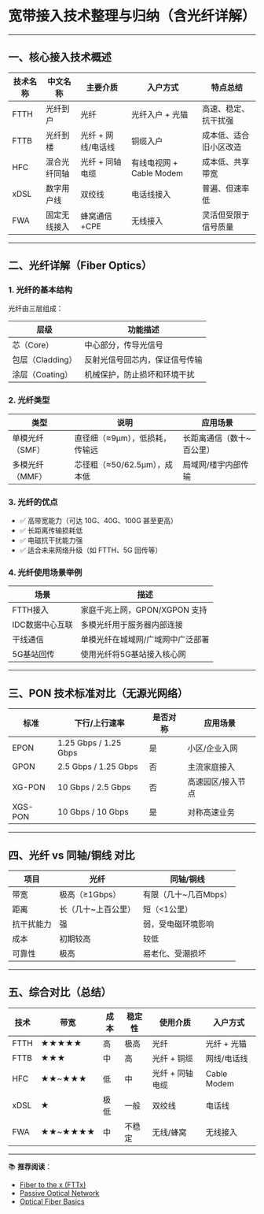 # 宽带接入技术整理与归纳（含光纤详解）

---

## 一、核心接入技术概述

| 技术名称 | 中文名称     | 主要介质        | 入户方式             | 特点总结                   |
|----------|--------------|-----------------|----------------------|----------------------------|
| FTTH     | 光纤到户     | 光纤             | 光纤入户 + 光猫       | 高速、稳定、抗干扰强        |
| FTTB     | 光纤到楼     | 光纤 + 网线/电话线 | 铜缆入户              | 成本低、适合旧小区改造      |
| HFC      | 混合光纤同轴 | 光纤 + 同轴电缆   | 有线电视网 + Cable Modem | 成本低、共享带宽            |
| xDSL     | 数字用户线   | 双绞线           | 电话线接入            | 普遍、但速率低              |
| FWA      | 固定无线接入 | 蜂窝通信+CPE      | 无线接入              | 灵活但受限于信号质量        |

---

## 二、光纤详解（Fiber Optics）

### 1. 光纤的基本结构

光纤由三层组成：

| 层级         | 功能描述                         |
|--------------|----------------------------------|
| 芯（Core）    | 中心部分，传导光信号              |
| 包层（Cladding） | 反射光信号回芯内，保证信号传输       |
| 涂层（Coating）  | 机械保护，防止损坏和环境干扰         |

### 2. 光纤类型

| 类型           | 说明                           | 应用场景         |
|----------------|--------------------------------|------------------|
| 单模光纤（SMF） | 直径细（≈9μm），低损耗，传输远    | 长距离通信（数十~百公里） |
| 多模光纤（MMF） | 芯径粗（≈50/62.5μm），成本低      | 局域网/楼宇内部传输 |

### 3. 光纤的优点

- ✅ 高带宽能力（可达 10G、40G、100G 甚至更高）
- ✅ 长距离传输损耗低
- ✅ 电磁抗干扰能力强
- ✅ 适合未来网络升级（如 FTTH、5G 回传等）

### 4. 光纤使用场景举例

| 场景           | 描述                            |
|----------------|---------------------------------|
| FTTH接入        | 家庭千兆上网，GPON/XGPON 支持   |
| IDC数据中心互联 | 多模光纤用于服务器内部连接       |
| 干线通信        | 单模光纤在城域网/广域网中广泛部署 |
| 5G基站回传      | 使用光纤将5G基站接入核心网        |

---

## 三、PON 技术标准对比（无源光网络）

| 标准      | 下行/上行速率     | 是否对称 | 应用场景        |
|-----------|--------------------|----------|-----------------|
| EPON      | 1.25 Gbps / 1.25 Gbps | 是       | 小区/企业入网   |
| GPON      | 2.5 Gbps / 1.25 Gbps | 否       | 主流家庭接入    |
| XG-PON    | 10 Gbps / 2.5 Gbps   | 否       | 高速园区/接入节点 |
| XGS-PON   | 10 Gbps / 10 Gbps    | 是       | 对称高速业务     |

---

## 四、光纤 vs 同轴/铜线 对比

| 项目         | 光纤               | 同轴/铜线               |
|--------------|--------------------|--------------------------|
| 带宽         | 极高（≥1Gbps）     | 有限（几十~几百Mbps）    |
| 距离         | 长（几十~上百公里）| 短（<1公里）             |
| 抗干扰能力   | 强                 | 弱，受电磁环境影响       |
| 成本         | 初期较高           | 较低                     |
| 可靠性       | 极高               | 易老化、受潮损坏         |

---

## 五、综合对比（总结）

| 技术     | 带宽 | 成本 | 稳定性 | 使用介质         | 入户方式     |
|----------|------|------|--------|------------------|--------------|
| FTTH     | ★★★★★ | 高   | 极高   | 光纤              | 光纤 + 光猫   |
| FTTB     | ★★★   | 中   | 高     | 光纤 + 铜缆        | 网线/电话线   |
| HFC      | ★★~★★★| 低   | 中     | 光纤 + 同轴电缆    | Cable Modem  |
| xDSL     | ★     | 极低 | 一般   | 双绞线             | 电话线       |
| FWA      | ★★~★★★★ | 中 | 不稳定 | 无线/蜂窝          | 无线接入     |

---

📚 **推荐阅读**：
- [Fiber to the x (FTTx)](https://en.wikipedia.org/wiki/Fiber_to_the_x)
- [Passive Optical Network](https://en.wikipedia.org/wiki/Passive_optical_network)
- [Optical Fiber Basics](https://en.wikipedia.org/wiki/Optical_fiber)
